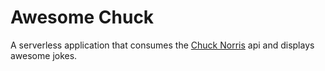 # Awesome Chuck

A serverless application that consumes the [Chuck Norris](https://api.chucknorris.io/) api and displays awesome jokes.
